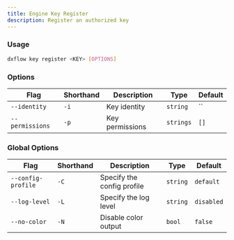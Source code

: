 ```yaml
---
title: Engine Key Register 
description: Register an authorized key
---
```


### Usage

```bash [Terminal]
dxflow key register <KEY> [OPTIONS]
```

### Options

| Flag | Shorthand | Description | Type | Default |
|------|-----------|-------------|------|---------|
| `--identity` | `-i` | Key identity | `string` | `` |
| `--permissions` | `-p` | Key permissions | `strings` | `[]` |

### Global Options

| Flag | Shorthand | Description | Type | Default |
|------|-----------|-------------|------|---------|
| `--config-profile` | `-C` | Specify the config profile | `string` | `default` |
| `--log-level` | `-L` | Specify the log level | `string` | `disabled` |
| `--no-color` | `-N` | Disable color output | `bool` | `false` |

